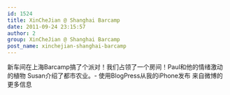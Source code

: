 ```yaml
---
id: 1524
title: XinCheJian @ Shanghai Barcamp
date: 2011-09-24 23:15:57
author: 2
group: XinCheJian @ Shanghai Barcamp
post_name: xinchejian-shanghai-barcamp
---
```


新车间在上海Barcamp搞了个派对！我们占领了一个房间！Paul和他的情绪激动的植物  Susan介绍了都市农业。- 使用BlogPress从我的iPhone发布  来自微博的更多信息